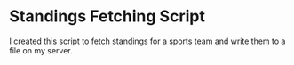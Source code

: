 # Standings Fetching Script

I created this script to fetch standings for a sports team and write them to a file on my server. 